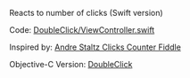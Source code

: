 Reacts to number of clicks (Swift version)

Code: [DoubleClick/ViewController.swift](https://github.com/nmtitov/doubleclickswift/blob/master/DoubleClickSwift/ViewController.swift)

Inspired by: [Andre Staltz Clicks Counter Fiddle](http://jsfiddle.net/staltz/4gGgs/27/)

Objective-C Version: [DoubleClick](https://github.com/nmtitov/doubleclick/)
